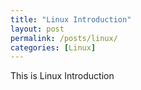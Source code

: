 ```yaml
---
title: "Linux Introduction"
layout: post
permalink: /posts/linux/
categories: [Linux]
---
```

This is Linux Introduction
